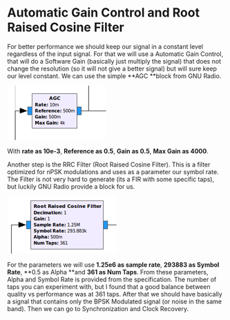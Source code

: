 # Automatic Gain Control and Root Raised Cosine Filter

For better performance we should keep our signal in a constant level regardless of the input signal. For that we will use a Automatic Gain Control, that will do a Software Gain \(basically just multiply the signal\) that does not change the resolution \(so it will not give a better signal\) but will sure keep our level constant. We can use the simple **AGC **block from GNU Radio.

![](/assets/agc.png)

With **rate as 10e-3**, **Reference as 0.5**, **Gain as 0.5**, **Max Gain as 4000**.

Another step is the RRC Filter \(Root Raised Cosine Filter\). This is a filter optimized for nPSK modulations and uses as a parameter our symbol rate. The Filter is not very hard to generate \(its a FIR with some specific taps\), but luckily GNU Radio provide a block for us.

![](/assets/rrc.png)

For the parameters we will use **1.25e6 as sample rate**, **293883 as Symbol Rate**, **0.5 as Alpha **and **361 as Num Taps**. From these parameters, Alpha and Symbol Rate is provided from the specification. The number of taps you can experiment with, but I found that a good balance between quality vs performance was at 361 taps. After that we should have basically a signal that contains only the BPSK Modulated signal \(or noise in the same band\). Then we can go to Synchronization and Clock Recovery.

